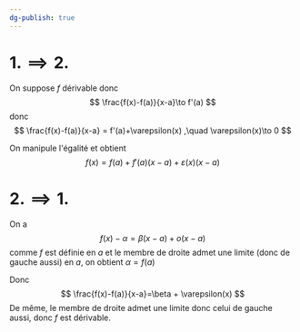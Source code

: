 ```yaml
---
dg-publish: true
---
```


# $1. \implies 2.$

On suppose $f$ dérivable donc
$$
\frac{f(x)-f(a)}{x-a}\to f'(a)
$$
donc
$$
\frac{f(x)-f(a)}{x-a} = f'(a)+\varepsilon(x) ,\quad \varepsilon(x)\to 0
$$

On manipule l'égalité et obtient
$$
f(x)=f(a)+f'(a)(x-a)+\varepsilon(x)(x-a)
$$

# $2. \implies 1.$

On a 
$$
f(x)-\alpha = \beta(x-a) + o(x-a)
$$
comme $f$ est définie en $a$ et le membre de droite admet une limite (donc de gauche aussi) en $a$, on obtient $\alpha=f(a)$

Donc
$$
\frac{f(x)-f(a)}{x-a}=\beta + \varepsilon(x)
$$
De même, le membre de droite admet une limite donc celui de gauche aussi, donc $f$ est dérivable.